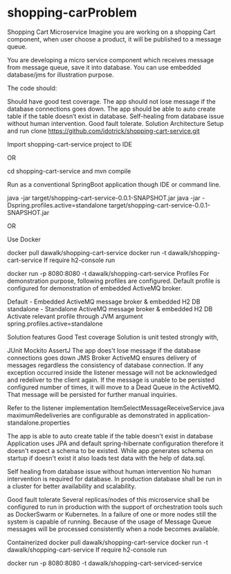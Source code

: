 # shopping-carProblem
Shopping Cart Microservice
Imagine you are working on a shopping Cart component, when user choose a product, it will be published to a message queue.

You are developing a micro service component which receives message from message queue, save it into database. You can use embedded database/jms for illustration purpose.

The code should:

Should have good test coverage.
The app should not lose message if the database connections goes down.
The app should be able to auto create table if the table doesn’t exist in database.
Self-healing from database issue without human intervention.
Good fault tolerate.
Solution
Architecture
Setup and run
clone https://github.com/idotrick/shopping-cart-service.git

Import shopping-cart-service project to IDE

OR

cd shopping-cart-service and mvn compile

Run as a conventional SpringBoot application though IDE or command line.

java -jar target/shopping-cart-service-0.0.1-SNAPSHOT.jar
java -jar -Dspring.profiles.active=standalone target/shopping-cart-service-0.0.1-SNAPSHOT.jar

OR

Use Docker

docker pull dawalk/shopping-cart-service
docker run -t dawalk/shopping-cart-service
If require h2-console run

docker run -p 8080:8080 -t dawalk/shopping-cart-service
Profiles
For demonstration purpose, following profiles are configured. Default profile is configured for demonstration of embedded ActiveMQ broker.

Default - Embedded ActiveMQ message broker & embedded H2 DB
standalone - Standalone ActiveMQ message broker & embedded H2 DB
Activate relevant profile through JVM argument spring.profiles.active=standalone

Solution features
Good Test coverage
Solution is unit tested strongly with,

JUnit
Mockito
AssertJ
The app does't lose message if the database connections goes down
JMS Broker ActiveMQ ensures delivery of messages regardless the consistency of database connection. If any exception occurred inside the listener message will not be acknowledged and redeliver to the client again. If the message is unable to be persisted configured number of times, it will move to a Dead Queue in the ActiveMQ. That message will be persisted for further manual inquiries.

Refer to the listener implementation ItemSelectMessageReceiveService.java
maximumRedeliveries are configurable as demonstrated in application-standalone.properties

The app is able to auto create table if the table doesn't exist in database
Application uses JPA and default spring-hibernate configuration therefore it doesn't expect a schema to be existed. While app generates schema on startup if doesn't exist it also loads test data with the help of data.sql.

Self healing from database issue without human intervention
No human intervention is required for database. In production database shall be run in a cluster for better availability and scalability.

Good fault tolerate
Several replicas/nodes of this microservice shall be configured to run in production with the support of orchestration tools such as DockerSwarm or Kubernetes. In a failure of one or more nodes still the system is capable of running. Because of the usage of Message Queue messages will be processed consistently when a node becomes available.

Containerized
docker pull dawalk/shopping-cart-service
docker run -t dawalk/shopping-cart-service
If require h2-console run

docker run -p 8080:8080 -t dawalk/shopping-cart-serviced-service
